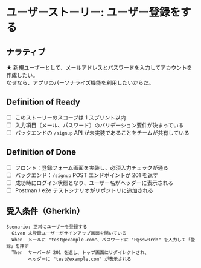 # ユーザーストーリー: ユーザー登録をする

## ナラティブ
★ 新規ユーザーとして、メールアドレスとパスワードを入力してアカウントを作成したい。  
なぜなら、アプリのパーソナライズ機能を利用したいからだ。

## Definition of Ready
- [ ] このストーリーのスコープは 1 スプリント以内  
- [ ] 入力項目（メール、パスワード）のバリデーション要件が決まっている  
- [ ] バックエンドの `/signup` API が未実装であることをチームが共有している

## Definition of Done
- [ ] フロント：登録フォーム画面を実装し、必須入力チェックが通る  
- [ ] バックエンド：`/signup` POST エンドポイントが 201 を返す  
- [ ] 成功時にログイン状態となり、ユーザー名がヘッダーに表示される  
- [ ] Postman / e2e テストシナリオがリポジトリに追加される

## 受入条件（Gherkin）
```gherkin
Scenario: 正常にユーザーを登録する
  Given 未登録ユーザーがサインアップ画面を開いている
  When  メールに "test@example.com"、パスワードに "P@ssw0rd!" を入力して「登録」を押す
  Then  サーバーが 201 を返し、トップ画面にリダイレクトされ、
        ヘッダーに "test@example.com" が表示される
